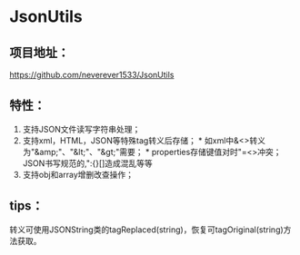 # JsonUtils
## 项目地址：
  https://github.com/neverever1533/JsonUtils

## 特性：
  1. 支持JSON文件读写字符串处理；
  2. 支持xml，HTML，JSON等特殊tag转义后存储；
    * 如xml中&<>转义为"\&amp;"、"\&lt;"、"\&gt;"需要；
    * properties存储键值对时"=<>冲突；
  JSON书写规范的,":{}[]造成混乱等等
  3. 支持obj和array增删改查操作；

## tips：
  转义可使用JSONString类的tagReplaced(string)，恢复可tagOriginal(string)方法获取。
